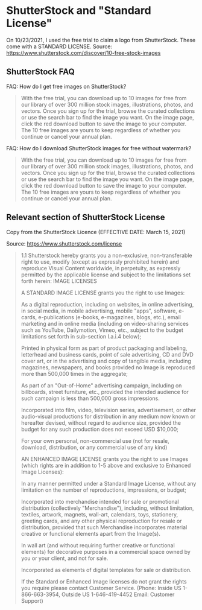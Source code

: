 # ShutterStock and "Standard License"

On 10/23/2021, I used the free trial to claim a logo from ShutterStock.
These come with a STANDARD LICENSE.
Source: https://www.shutterstock.com/discover/10-free-stock-images

## ShutterStock FAQ

FAQ: How do I get free images on ShutterStock?

> With the free trial, you can download up to 10 images for free from our library of over 300 million stock images, illustrations, photos, and vectors.
> Once you sign up for the trial, browse the curated collections or use the search bar to find the image you want. On the image page, click the red download button to save the image to your computer. The 10 free images are yours to keep regardless of whether you continue or cancel your annual plan.


FAQ: How do I download ShutterStock images for free without watermark?

> With the free trial, you can download up to 10 images for free from our library of over 300 million stock images, illustrations, photos, and vectors.
> Once you sign up for the trial, browse the curated collections or use the search bar to find the image you want. On the image page, click the red download button to save the image to your computer. The 10 free images are yours to keep regardless of whether you continue or cancel your annual plan.


## Relevant section of ShutterStock License

Copy from the ShutterStock Licence (EFFECTIVE DATE: March 15, 2021)

Source: https://www.shutterstock.com/license


> 1.1 Shutterstock hereby grants you a non-exclusive, non-transferable right to use, modify (except as expressly prohibited herein) and reproduce Visual Content worldwide, in perpetuity, as expressly permitted by the applicable license and subject to the limitations set forth herein:
> IMAGE LICENSES
>
> A STANDARD IMAGE LICENSE grants you the right to use Images:
>
> As a digital reproduction, including on websites, in online advertising, in social media, in mobile advertising, mobile "apps", software, e-cards, e-publications (e-books, e-magazines, blogs, etc.), email marketing and in online media (including on video-sharing services such as YouTube, Dailymotion, Vimeo, etc., subject to the budget limitations set forth in sub-section I.a.i.4 below);
>
> Printed in physical form as part of product packaging and labeling, letterhead and business cards, point of sale advertising, CD and DVD cover art, or in the advertising and copy of tangible media, including magazines, newspapers, and books provided no Image is reproduced more than 500,000 times in the aggregate;
>
> As part of an "Out-of-Home" advertising campaign, including on billboards, street furniture, etc., provided the intended audience for such campaign is less than 500,000 gross impressions.
>
> Incorporated into film, video, television series, advertisement, or other audio-visual productions for distribution in any medium now known or hereafter devised, without regard to audience size, provided the budget for any such production does not exceed USD $10,000;
>
> For your own personal, non-commercial use (not for resale, download, distribution, or any commercial use of any kind)
>
> AN ENHANCED IMAGE LICENSE grants you the right to use Images (which rights are in addition to 1-5 above and exclusive to Enhanced Image Licenses):
>
> In any manner permitted under a Standard Image License, without any limitation on the number of reproductions, impressions, or budget;
>
> Incorporated into merchandise intended for sale or promotional distribution (collectively "Merchandise"), including, without limitation, textiles, artwork, magnets, wall-art, calendars, toys, stationery, greeting cards, and any other physical reproduction for resale or distribution, provided that such Merchandise incorporates material creative or functional elements apart from the Image(s).
>
> In wall art (and without requiring further creative or functional elements) for decorative purposes in a commercial space owned by you or your client, and not for sale.
>
> Incorporated as elements of digital templates for sale or distribution.
>
> If the Standard or Enhanced Image licenses do not grant the rights you require please contact Customer Service. (Phone: Inside US 1-866-663-3954, Outside US 1-646-419-4452 Email: Customer Support)

